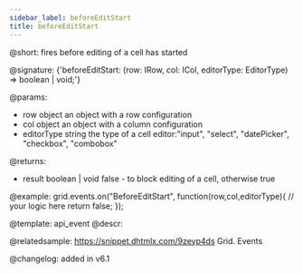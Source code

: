 ```yaml
---
sidebar_label: beforeEditStart
title: beforeEditStart
---          
```


@short: fires before editing of a cell has started

@signature: {'beforeEditStart: (row: IRow, col: ICol, editorType: EditorType) => boolean | void;'}
	
@params:
- row			object		an object with a row configuration
- col		object		an object with a column configuration
- editorType	string		the type of a cell editor:"input", "select", "datePicker", "checkbox", "combobox"


@returns:
- result		boolean	| void	false - to block editing of a cell, otherwise true

@example:
grid.events.on("BeforeEditStart", function(row,col,editorType){
	// your logic here
    return false;
});


@template:	api_event
@descr:


	

@relatedsample:
https://snippet.dhtmlx.com/9zeyp4ds	Grid. Events	

@changelog: added in v6.1

